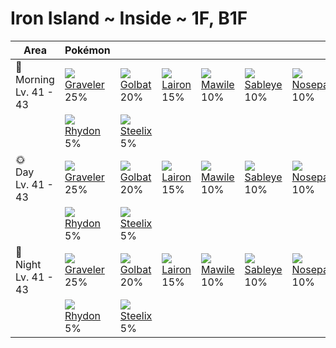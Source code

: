 # Iron Island ~ Inside ~ 1F, B1F

Area                        | Pokémon                         | &nbsp;                        | &nbsp;                        | &nbsp;                        | &nbsp;                         | &nbsp;                          | 
---                         | ---                             | ---                           | ---                           | ---                           | ---                            | ---                             | 
🌅<br>Morning<br>Lv. 41 - 43 | ![][075]<br> [Graveler]<br> 25% | ![][042]<br> [Golbat]<br> 20% | ![][305]<br> [Lairon]<br> 15% | ![][303]<br> [Mawile]<br> 10% | ![][302]<br> [Sableye]<br> 10% | ![][299]<br> [Nosepass]<br> 10% | 
&nbsp;                      | ![][112]<br> [Rhydon]<br> 5%    | ![][208]<br> [Steelix]<br> 5% | &nbsp;                        | &nbsp;                        | &nbsp;                         | &nbsp;                          | 
🌞<br>Day<br>Lv. 41 - 43     | ![][075]<br> [Graveler]<br> 25% | ![][042]<br> [Golbat]<br> 20% | ![][305]<br> [Lairon]<br> 15% | ![][303]<br> [Mawile]<br> 10% | ![][302]<br> [Sableye]<br> 10% | ![][299]<br> [Nosepass]<br> 10% | 
&nbsp;                      | ![][112]<br> [Rhydon]<br> 5%    | ![][208]<br> [Steelix]<br> 5% | &nbsp;                        | &nbsp;                        | &nbsp;                         | &nbsp;                          | 
🌙<br>Night<br>Lv. 41 - 43   | ![][075]<br> [Graveler]<br> 25% | ![][042]<br> [Golbat]<br> 20% | ![][305]<br> [Lairon]<br> 15% | ![][303]<br> [Mawile]<br> 10% | ![][302]<br> [Sableye]<br> 10% | ![][299]<br> [Nosepass]<br> 10% | 
&nbsp;                      | ![][112]<br> [Rhydon]<br> 5%    | ![][208]<br> [Steelix]<br> 5% | &nbsp;                        | &nbsp;                        | &nbsp;                         | &nbsp;                          | 

[Golbat]: ../../pokemon_changes/042/
[Graveler]: ../../pokemon_changes/075/
[Rhydon]: ../../pokemon_changes/112/
[Steelix]: ../../pokemon_changes/208/
[Nosepass]: ../../pokemon_changes/299/
[Sableye]: ../../pokemon_changes/302/
[Mawile]: ../../pokemon_changes/303/
[Lairon]: ../../pokemon_changes/305/
[042]: ../img/pokemon/042.png
[075]: ../img/pokemon/075.png
[112]: ../img/pokemon/112.png
[208]: ../img/pokemon/208.png
[299]: ../img/pokemon/299.png
[302]: ../img/pokemon/302.png
[303]: ../img/pokemon/303.png
[305]: ../img/pokemon/305.png

